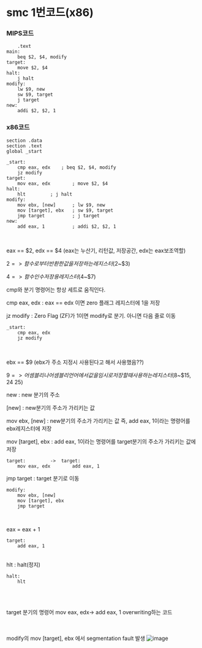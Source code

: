 # smc 1번코드(x86)

### MIPS코드

```assembly
	.text
main:	
	beq $2, $4, modify
target: 
	move $2, $4
halt:	
	j halt
modify: 
	lw $9, new
	sw $9, target
	j target
new:	
	addi $2, $2, 1
```

### x86코드

```assembly
section .data
section .text
global _start

_start:
    cmp eax, edx	; beq $2, $4, modify
    jz modify
target:
    mov eax, edx     	; move $2, $4
halt:
    hlt			; j halt
modify:
    mov ebx, [new]      ; lw $9, new
    mov [target], ebx	; sw $9, target
    jmp target        	; j target
new:
    add eax, 1        	; addi $2, $2, 1
```

</br>

eax == $2, edx == $4 (eax는 누산기, 리턴값, 저장공간, edx는 eax보조역할)

$2=> 함수로부터 반환한 값을 저장하는 레지스터 ($2~$3)

$4=> 함수 인수 저장용 레지스터 ($4~$7)

cmp와 분기 명령어는 항상 세트로 움직인다.

cmp eax, edx : eax == edx 이면  zero 플래그 레지스터에 1을 저장

jz modify : Zero Flag (ZF)가 1이면 modify로 분기. 아니면 다음 줄로 이동

```assembly
_start:
    cmp eax, edx
    jz modify
```

</br>

ebx == $9 (ebx가 주소 지정시 사용된다고 해서 사용했음??)

$9=> 어셈블리나 어셈블리 언어에서 값을 임시로 저장할때 사용하는 레지스터 ($8~$15, $24~$25)

new : new 분기의 주소

[new] : new분기의 주소가 가리키는 값

mov ebx, [new] : new분기의 주소가 가리키는 값 즉, add eax, 1이라는  명령어를 ebx레지스터에 저장

mov [target], ebx : add eax, 1이라는 명령어를 target분기의 주소가 가리키는 값에 저장

```assembly
target:			->	target:
    mov eax, edx		add eax, 1
```

jmp target : target 분기로 이동

```assembly
modify:
    mov ebx, [new]      
    mov [target], ebx	
    jmp target        	
```

</br>

eax = eax + 1

```assembly
target:
    add eax, 1
```

</br>
hlt : halt(정지)

```assembly
halt:
    hlt
```

</br>

</br>

target 분기의 명령어 mov eax, edx-> add eax, 1 overwriting하는 코드


<br><br>
modify의 mov [target], ebx 에서 segmentation fault 발생
![image](https://user-images.githubusercontent.com/37640219/82619275-7ab03700-9c10-11ea-9da2-c884ed7b4b28.png)
